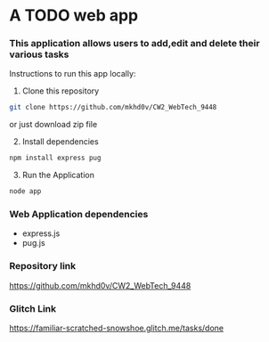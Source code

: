 # A TODO web app

### This application allows users to add,edit and delete their various tasks

Instructions to run this app locally:

1. Clone this repository
```bash
git clone https://github.com/mkhd0v/CW2_WebTech_9448
```
or just download zip file

2. Install dependencies
```bash
npm install express pug
```

3. Run the Application
```bash
node app
```

### Web Application dependencies
- express.js
- pug.js

### Repository link
https://github.com/mkhd0v/CW2_WebTech_9448

### Glitch Link
https://familiar-scratched-snowshoe.glitch.me/tasks/done

